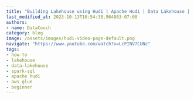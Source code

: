 ```yaml
---
title: "Building Lakehouse using Hudi | Apache Hudi | Data Lakehouse | Hudi | Apache"
last_modified_at: 2023-10-13T16:54:38.964863-07:00
authors:
- name: DataCouch
category: blog
image: /assets/images/hudi-video-page-default.png
navigate: "https://www.youtube.com/watch?v=LcPINV7CUNc"
tags:
- how-to
- lakehouse
- data-lakehouse
- spark-sql
- apache hudi
- aws glue
- beginner
---
```

